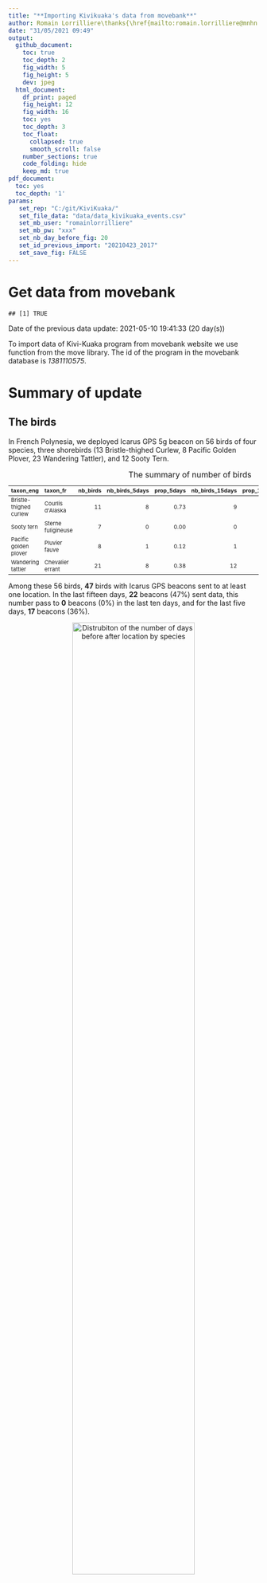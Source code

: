 ```yaml
---
title: "**Importing Kivikuaka's data from movebank**"
author: Romain Lorrilliere\thanks{\href{mailto:romain.lorrilliere@mnhn.fr}{\textit{romain.lorrilliere@mnhn.fr}}}
date: "31/05/2021 09:49"
output:
  github_document:
    toc: true
    toc_depth: 2
    fig_width: 5
    fig_height: 5
    dev: jpeg    
  html_document:
    df_print: paged
    fig_height: 12
    fig_width: 16
    toc: yes
    toc_depth: 3
    toc_float:
      collapsed: true
      smooth_scroll: false
    number_sections: true
    code_folding: hide
    keep_md: true
pdf_document:
  toc: yes
  toc_depth: '1'
params: 
   set_rep: "C:/git/KiviKuaka/"
   set_file_data: "data/data_kivikuaka_events.csv"
   set_mb_user: "romainlorrilliere"
   set_mb_pw: "xxx"
   set_nb_day_before_fig: 20
   set_id_previous_import: "20210423_2017"
   set_save_fig: FALSE 
---
```
















# Get data from movebank








```
## [1] TRUE
```


Date of the previous data update: 2021-05-10 19:41:33 (20 day(s))



To import data of Kivi-Kuaka program from movebank website we use function from the move library. 
The id of the program in the movebank database is _1381110575_.




# Summary of update

## The birds


In French Polynesia, we deployed Icarus GPS 5g beacon on 56 birds of four species, three shorebirds (13 Bristle-thighed Curlew, 8 Pacific Golden Plover, 23 Wandering Tattler), and 12 Sooty Tern. 



<table class="table table-hover" style="font-size: 11px; width: auto !important; margin-left: auto; margin-right: auto;">
<caption style="font-size: initial !important;">The summary of number of birds</caption>
 <thead>
  <tr>
   <th style="text-align:left;position: sticky; top:0; background-color: #FFFFFF;"> taxon_eng </th>
   <th style="text-align:left;position: sticky; top:0; background-color: #FFFFFF;"> taxon_fr </th>
   <th style="text-align:right;position: sticky; top:0; background-color: #FFFFFF;"> nb_birds </th>
   <th style="text-align:right;position: sticky; top:0; background-color: #FFFFFF;"> nb_birds_5days </th>
   <th style="text-align:right;position: sticky; top:0; background-color: #FFFFFF;"> prop_5days </th>
   <th style="text-align:right;position: sticky; top:0; background-color: #FFFFFF;"> nb_birds_15days </th>
   <th style="text-align:right;position: sticky; top:0; background-color: #FFFFFF;"> prop_15days </th>
   <th style="text-align:right;position: sticky; top:0; background-color: #FFFFFF;"> nb_birds_30days </th>
   <th style="text-align:right;position: sticky; top:0; background-color: #FFFFFF;"> prop_30days </th>
  </tr>
 </thead>
<tbody>
  <tr>
   <td style="text-align:left;"> Bristle-thighed curlew </td>
   <td style="text-align:left;"> Courlis d'Alaska </td>
   <td style="text-align:right;"> 11 </td>
   <td style="text-align:right;"> 8 </td>
   <td style="text-align:right;"> 0.73 </td>
   <td style="text-align:right;"> 9 </td>
   <td style="text-align:right;"> 0.82 </td>
   <td style="text-align:right;"> 9 </td>
   <td style="text-align:right;"> 0.82 </td>
  </tr>
  <tr>
   <td style="text-align:left;"> Sooty tern </td>
   <td style="text-align:left;"> Sterne fuligineuse </td>
   <td style="text-align:right;"> 7 </td>
   <td style="text-align:right;"> 0 </td>
   <td style="text-align:right;"> 0.00 </td>
   <td style="text-align:right;"> 0 </td>
   <td style="text-align:right;"> 0.00 </td>
   <td style="text-align:right;"> 2 </td>
   <td style="text-align:right;"> 0.29 </td>
  </tr>
  <tr>
   <td style="text-align:left;"> Pacific golden plover </td>
   <td style="text-align:left;"> Pluvier fauve </td>
   <td style="text-align:right;"> 8 </td>
   <td style="text-align:right;"> 1 </td>
   <td style="text-align:right;"> 0.12 </td>
   <td style="text-align:right;"> 1 </td>
   <td style="text-align:right;"> 0.12 </td>
   <td style="text-align:right;"> 1 </td>
   <td style="text-align:right;"> 0.12 </td>
  </tr>
  <tr>
   <td style="text-align:left;"> Wandering tattler </td>
   <td style="text-align:left;"> Chevalier errant </td>
   <td style="text-align:right;"> 21 </td>
   <td style="text-align:right;"> 8 </td>
   <td style="text-align:right;"> 0.38 </td>
   <td style="text-align:right;"> 12 </td>
   <td style="text-align:right;"> 0.57 </td>
   <td style="text-align:right;"> 14 </td>
   <td style="text-align:right;"> 0.67 </td>
  </tr>
</tbody>
</table>



Among these 56 birds, __47__ birds with Icarus GPS beacons sent to at least one location. In the last fifteen days, __22__ beacons (47%) sent data, this number pass to __0__ beacons (0%) in the last ten days, and for the last five days, __17__ beacons (36%).




<div class="figure" style="text-align: center">
<img src="importing_dataGPS_files/figure-html/fig.silence-1.png" alt="Distrubiton of the number of days before after location by species" width="70%" />
<p class="caption">Distrubiton of the number of days before after location by species</p>
</div>


## The new events




In the events database, there are 7260 data, but some do not have a valid location. 
There are __4376__ data with location, that corresponds to 60\%.




There are __826__ new data since the last update 2021-05-10 19:41:33 (20 day(s)). 




## The events by day




<div class="figure" style="text-align: center">
<img src="importing_dataGPS_files/figure-html/bird_day-1.png" alt="The bird locations by day for the Wandering tattler during the last 60 days" width="100%" />
<p class="caption">The bird locations by day for the Wandering tattler during the last 60 days</p>
</div><div class="figure" style="text-align: center">
<img src="importing_dataGPS_files/figure-html/bird_day-2.png" alt="The bird locations by day for the Bristle-thighed curlew during the last 60 days" width="100%" />
<p class="caption">The bird locations by day for the Bristle-thighed curlew during the last 60 days</p>
</div><div class="figure" style="text-align: center">
<img src="importing_dataGPS_files/figure-html/bird_day-3.png" alt="The bird locations by day for the Pacific golden plover during the last 60 days" width="100%" />
<p class="caption">The bird locations by day for the Pacific golden plover during the last 60 days</p>
</div><div class="figure" style="text-align: center">
<img src="importing_dataGPS_files/figure-html/bird_day-4.png" alt="The bird locations by day for the Sooty tern during the last 60 days" width="100%" />
<p class="caption">The bird locations by day for the Sooty tern during the last 60 days</p>
</div>

# The recent moves









```
## figure c:/GIT/kivikuaka/output/map_new_C01_red.png
```

```
## figure c:/GIT/kivikuaka/output/map_new_C03_red.png
```

<div class="figure" style="text-align: center">
<img src="importing_dataGPS_files/figure-html/tracks_birds-1.png" alt="The last ten days moves of the Bristle-thighed curlew C01_red named Teraimarama. Yellow dots for the new locations" width="100%" />
<p class="caption">The last ten days moves of the Bristle-thighed curlew C01_red named Teraimarama. Yellow dots for the new locations</p>
</div>

```
## figure c:/GIT/kivikuaka/output/map_new_C04_red.png
```

<div class="figure" style="text-align: center">
<img src="importing_dataGPS_files/figure-html/tracks_birds-2.png" alt="The last ten days moves of the Bristle-thighed curlew C03_red named Manurere. Yellow dots for the new locations" width="100%" />
<p class="caption">The last ten days moves of the Bristle-thighed curlew C03_red named Manurere. Yellow dots for the new locations</p>
</div>

```
## figure c:/GIT/kivikuaka/output/map_new_C05_red.png
```

<div class="figure" style="text-align: center">
<img src="importing_dataGPS_files/figure-html/tracks_birds-3.png" alt="The last ten days moves of the Bristle-thighed curlew C04_red. Yellow dots for the new locations" width="100%" />
<p class="caption">The last ten days moves of the Bristle-thighed curlew C04_red. Yellow dots for the new locations</p>
</div>

```
## figure c:/GIT/kivikuaka/output/map_new_C06_red.png
```

<div class="figure" style="text-align: center">
<img src="importing_dataGPS_files/figure-html/tracks_birds-4.png" alt="The last ten days moves of the Bristle-thighed curlew C05_red named Heirua. Yellow dots for the new locations" width="100%" />
<p class="caption">The last ten days moves of the Bristle-thighed curlew C05_red named Heirua. Yellow dots for the new locations</p>
</div>

```
## figure c:/GIT/kivikuaka/output/map_new_C07_red.png
```

<div class="figure" style="text-align: center">
<img src="importing_dataGPS_files/figure-html/tracks_birds-5.png" alt="The last ten days moves of the Bristle-thighed curlew C06_red. Yellow dots for the new locations" width="100%" />
<p class="caption">The last ten days moves of the Bristle-thighed curlew C06_red. Yellow dots for the new locations</p>
</div>

```
## figure c:/GIT/kivikuaka/output/map_new_C08_red.png
```

<div class="figure" style="text-align: center">
<img src="importing_dataGPS_files/figure-html/tracks_birds-6.png" alt="The last ten days moves of the Bristle-thighed curlew C07_red. Yellow dots for the new locations" width="100%" />
<p class="caption">The last ten days moves of the Bristle-thighed curlew C07_red. Yellow dots for the new locations</p>
</div>

```
## figure c:/GIT/kivikuaka/output/map_new_C11_red.png
```

<div class="figure" style="text-align: center">
<img src="importing_dataGPS_files/figure-html/tracks_birds-7.png" alt="The last ten days moves of the Bristle-thighed curlew C08_red. Yellow dots for the new locations" width="100%" />
<p class="caption">The last ten days moves of the Bristle-thighed curlew C08_red. Yellow dots for the new locations</p>
</div>

```
## figure c:/GIT/kivikuaka/output/map_new_C12_red.png
```

<div class="figure" style="text-align: center">
<img src="importing_dataGPS_files/figure-html/tracks_birds-8.png" alt="The last ten days moves of the Bristle-thighed curlew C11_red. Yellow dots for the new locations" width="100%" />
<p class="caption">The last ten days moves of the Bristle-thighed curlew C11_red. Yellow dots for the new locations</p>
</div>

```
## figure c:/GIT/kivikuaka/output/map_new_P01_red.png
```

<div class="figure" style="text-align: center">
<img src="importing_dataGPS_files/figure-html/tracks_birds-9.png" alt="The last ten days moves of the Bristle-thighed curlew C12_red. Yellow dots for the new locations" width="100%" />
<p class="caption">The last ten days moves of the Bristle-thighed curlew C12_red. Yellow dots for the new locations</p>
</div>

```
## figure c:/GIT/kivikuaka/output/map_new_S08_red.png
```

<div class="figure" style="text-align: center">
<img src="importing_dataGPS_files/figure-html/tracks_birds-10.png" alt="The last ten days moves of the Pacific golden plover P01_red. Yellow dots for the new locations" width="100%" />
<p class="caption">The last ten days moves of the Pacific golden plover P01_red. Yellow dots for the new locations</p>
</div>

```
## figure c:/GIT/kivikuaka/output/map_new_S09_red.png
```

<div class="figure" style="text-align: center">
<img src="importing_dataGPS_files/figure-html/tracks_birds-11.png" alt="The last ten days moves of the Sooty tern S08_red. Yellow dots for the new locations" width="100%" />
<p class="caption">The last ten days moves of the Sooty tern S08_red. Yellow dots for the new locations</p>
</div>

```
## figure c:/GIT/kivikuaka/output/map_new_T02_red.png
```

<div class="figure" style="text-align: center">
<img src="importing_dataGPS_files/figure-html/tracks_birds-12.png" alt="The last ten days moves of the Sooty tern S09_red. Yellow dots for the new locations" width="100%" />
<p class="caption">The last ten days moves of the Sooty tern S09_red. Yellow dots for the new locations</p>
</div>

```
## figure c:/GIT/kivikuaka/output/map_new_T04_red.png
```

<div class="figure" style="text-align: center">
<img src="importing_dataGPS_files/figure-html/tracks_birds-13.png" alt="The last ten days moves of the Wandering tattler T02_red. Yellow dots for the new locations" width="100%" />
<p class="caption">The last ten days moves of the Wandering tattler T02_red. Yellow dots for the new locations</p>
</div>

```
## figure c:/GIT/kivikuaka/output/map_new_T05_red.png
```

<div class="figure" style="text-align: center">
<img src="importing_dataGPS_files/figure-html/tracks_birds-14.png" alt="The last ten days moves of the Wandering tattler T04_red. Yellow dots for the new locations" width="100%" />
<p class="caption">The last ten days moves of the Wandering tattler T04_red. Yellow dots for the new locations</p>
</div>

```
## figure c:/GIT/kivikuaka/output/map_new_T08_red.png
```

<div class="figure" style="text-align: center">
<img src="importing_dataGPS_files/figure-html/tracks_birds-15.png" alt="The last ten days moves of the Wandering tattler T05_red. Yellow dots for the new locations" width="100%" />
<p class="caption">The last ten days moves of the Wandering tattler T05_red. Yellow dots for the new locations</p>
</div>

```
## figure c:/GIT/kivikuaka/output/map_new_T10_red.png
```

<div class="figure" style="text-align: center">
<img src="importing_dataGPS_files/figure-html/tracks_birds-16.png" alt="The last ten days moves of the Wandering tattler T08_red. Yellow dots for the new locations" width="100%" />
<p class="caption">The last ten days moves of the Wandering tattler T08_red. Yellow dots for the new locations</p>
</div>

```
## figure c:/GIT/kivikuaka/output/map_new_T11_red.png
```

<div class="figure" style="text-align: center">
<img src="importing_dataGPS_files/figure-html/tracks_birds-17.png" alt="The last ten days moves of the Wandering tattler T10_red. Yellow dots for the new locations" width="100%" />
<p class="caption">The last ten days moves of the Wandering tattler T10_red. Yellow dots for the new locations</p>
</div>

```
## figure c:/GIT/kivikuaka/output/map_new_T13_red.png
```

<div class="figure" style="text-align: center">
<img src="importing_dataGPS_files/figure-html/tracks_birds-18.png" alt="The last ten days moves of the Wandering tattler T11_red. Yellow dots for the new locations" width="100%" />
<p class="caption">The last ten days moves of the Wandering tattler T11_red. Yellow dots for the new locations</p>
</div>

```
## figure c:/GIT/kivikuaka/output/map_new_T14_red.png
```

<div class="figure" style="text-align: center">
<img src="importing_dataGPS_files/figure-html/tracks_birds-19.png" alt="The last ten days moves of the Wandering tattler T13_red. Yellow dots for the new locations" width="100%" />
<p class="caption">The last ten days moves of the Wandering tattler T13_red. Yellow dots for the new locations</p>
</div>

```
## figure c:/GIT/kivikuaka/output/map_new_T15_red.png
```

<div class="figure" style="text-align: center">
<img src="importing_dataGPS_files/figure-html/tracks_birds-20.png" alt="The last ten days moves of the Wandering tattler T14_red. Yellow dots for the new locations" width="100%" />
<p class="caption">The last ten days moves of the Wandering tattler T14_red. Yellow dots for the new locations</p>
</div>

```
## figure c:/GIT/kivikuaka/output/map_new_T16_red.png
```

<div class="figure" style="text-align: center">
<img src="importing_dataGPS_files/figure-html/tracks_birds-21.png" alt="The last ten days moves of the Wandering tattler T15_red. Yellow dots for the new locations" width="100%" />
<p class="caption">The last ten days moves of the Wandering tattler T15_red. Yellow dots for the new locations</p>
</div>

```
## figure c:/GIT/kivikuaka/output/map_new_T18_red.png
```

<div class="figure" style="text-align: center">
<img src="importing_dataGPS_files/figure-html/tracks_birds-22.png" alt="The last ten days moves of the Wandering tattler T16_red. Yellow dots for the new locations" width="100%" />
<p class="caption">The last ten days moves of the Wandering tattler T16_red. Yellow dots for the new locations</p>
</div>

```
## figure c:/GIT/kivikuaka/output/map_new_T21_red.png
```

<div class="figure" style="text-align: center">
<img src="importing_dataGPS_files/figure-html/tracks_birds-23.png" alt="The last ten days moves of the Wandering tattler T18_red. Yellow dots for the new locations" width="100%" />
<p class="caption">The last ten days moves of the Wandering tattler T18_red. Yellow dots for the new locations</p>
</div>

```
## figure c:/GIT/kivikuaka/output/map_new_T23_red.png
```

<div class="figure" style="text-align: center">
<img src="importing_dataGPS_files/figure-html/tracks_birds-24.png" alt="The last ten days moves of the Wandering tattler T21_red. Yellow dots for the new locations" width="100%" />
<p class="caption">The last ten days moves of the Wandering tattler T21_red. Yellow dots for the new locations</p>
</div>

```
## figure c:/GIT/kivikuaka/output/map_new_T24_red.png
```

<div class="figure" style="text-align: center">
<img src="importing_dataGPS_files/figure-html/tracks_birds-25.png" alt="The last ten days moves of the Wandering tattler T23_red. Yellow dots for the new locations" width="100%" />
<p class="caption">The last ten days moves of the Wandering tattler T23_red. Yellow dots for the new locations</p>
</div><div class="figure" style="text-align: center">
<img src="importing_dataGPS_files/figure-html/tracks_birds-26.png" alt="The last ten days moves of the Wandering tattler T24_red. Yellow dots for the new locations" width="100%" />
<p class="caption">The last ten days moves of the Wandering tattler T24_red. Yellow dots for the new locations</p>
</div>



# The data base

## The birds


<div style="border: 1px solid #ddd; padding: 0px; overflow-y: scroll; height:300px; overflow-x: scroll; width:600px; "><table class="table table-hover" style="font-size: 11px; width: auto !important; margin-left: auto; margin-right: auto;">
<caption style="font-size: initial !important;">The birds</caption>
 <thead>
  <tr>
   <th style="text-align:left;position: sticky; top:0; background-color: #FFFFFF;position: sticky; top:0; background-color: #FFFFFF;"> bird_id </th>
   <th style="text-align:left;position: sticky; top:0; background-color: #FFFFFF;position: sticky; top:0; background-color: #FFFFFF;"> nick_name </th>
   <th style="text-align:left;position: sticky; top:0; background-color: #FFFFFF;position: sticky; top:0; background-color: #FFFFFF;"> taxon </th>
   <th style="text-align:right;position: sticky; top:0; background-color: #FFFFFF;position: sticky; top:0; background-color: #FFFFFF;"> id </th>
   <th style="text-align:left;position: sticky; top:0; background-color: #FFFFFF;position: sticky; top:0; background-color: #FFFFFF;"> ring_id </th>
   <th style="text-align:left;position: sticky; top:0; background-color: #FFFFFF;position: sticky; top:0; background-color: #FFFFFF;"> taxon_eng </th>
   <th style="text-align:left;position: sticky; top:0; background-color: #FFFFFF;position: sticky; top:0; background-color: #FFFFFF;"> taxon_fr </th>
   <th style="text-align:left;position: sticky; top:0; background-color: #FFFFFF;position: sticky; top:0; background-color: #FFFFFF;"> date_start </th>
   <th style="text-align:left;position: sticky; top:0; background-color: #FFFFFF;position: sticky; top:0; background-color: #FFFFFF;"> date_end </th>
   <th style="text-align:right;position: sticky; top:0; background-color: #FFFFFF;position: sticky; top:0; background-color: #FFFFFF;"> number_of_events </th>
   <th style="text-align:right;position: sticky; top:0; background-color: #FFFFFF;position: sticky; top:0; background-color: #FFFFFF;"> nb_day_silence </th>
   <th style="text-align:left;position: sticky; top:0; background-color: #FFFFFF;position: sticky; top:0; background-color: #FFFFFF;"> new </th>
   <th style="text-align:left;position: sticky; top:0; background-color: #FFFFFF;position: sticky; top:0; background-color: #FFFFFF;"> import_date </th>
  </tr>
 </thead>
<tbody>
  <tr>
   <td style="text-align:left;"> C00_red </td>
   <td style="text-align:left;"> Bruce </td>
   <td style="text-align:left;"> Numenius tahitiensis </td>
   <td style="text-align:right;"> 1427024022 </td>
   <td style="text-align:left;"> [FRP-FS114751] </td>
   <td style="text-align:left;"> Bristle-thighed curlew </td>
   <td style="text-align:left;"> Courlis d'Alaska </td>
   <td style="text-align:left;"> NA </td>
   <td style="text-align:left;"> NA </td>
   <td style="text-align:right;"> 0 </td>
   <td style="text-align:right;"> NA </td>
   <td style="text-align:left;"> TRUE </td>
   <td style="text-align:left;"> 2021-05-31 </td>
  </tr>
  <tr>
   <td style="text-align:left;"> C01_red </td>
   <td style="text-align:left;"> Teraimarama </td>
   <td style="text-align:left;"> Numenius tahitiensis </td>
   <td style="text-align:right;"> 1427025072 </td>
   <td style="text-align:left;"> [FRP-EC110531] </td>
   <td style="text-align:left;"> Bristle-thighed curlew </td>
   <td style="text-align:left;"> Courlis d'Alaska </td>
   <td style="text-align:left;"> 2021-02-23 </td>
   <td style="text-align:left;"> 2021-05-28 </td>
   <td style="text-align:right;"> 166 </td>
   <td style="text-align:right;"> 3 </td>
   <td style="text-align:left;"> TRUE </td>
   <td style="text-align:left;"> 2021-05-31 </td>
  </tr>
  <tr>
   <td style="text-align:left;"> C02_red </td>
   <td style="text-align:left;"> Temanu </td>
   <td style="text-align:left;"> Numenius tahitiensis </td>
   <td style="text-align:right;"> 1427025368 </td>
   <td style="text-align:left;"> [FRP-EC110532] </td>
   <td style="text-align:left;"> Bristle-thighed curlew </td>
   <td style="text-align:left;"> Courlis d'Alaska </td>
   <td style="text-align:left;"> 2021-03-24 </td>
   <td style="text-align:left;"> 2021-04-24 </td>
   <td style="text-align:right;"> 51 </td>
   <td style="text-align:right;"> 37 </td>
   <td style="text-align:left;"> TRUE </td>
   <td style="text-align:left;"> 2021-05-31 </td>
  </tr>
  <tr>
   <td style="text-align:left;"> C03_red </td>
   <td style="text-align:left;"> Manurere </td>
   <td style="text-align:left;"> Numenius tahitiensis </td>
   <td style="text-align:right;"> 1427025571 </td>
   <td style="text-align:left;"> [FRP-EC110533] </td>
   <td style="text-align:left;"> Bristle-thighed curlew </td>
   <td style="text-align:left;"> Courlis d'Alaska </td>
   <td style="text-align:left;"> 2021-02-24 </td>
   <td style="text-align:left;"> 2021-05-28 </td>
   <td style="text-align:right;"> 173 </td>
   <td style="text-align:right;"> 2 </td>
   <td style="text-align:left;"> TRUE </td>
   <td style="text-align:left;"> 2021-05-31 </td>
  </tr>
  <tr>
   <td style="text-align:left;"> C04_red </td>
   <td style="text-align:left;">  </td>
   <td style="text-align:left;"> Numenius tahitiensis </td>
   <td style="text-align:right;"> 1427025900 </td>
   <td style="text-align:left;"> [FRP-EC110534] </td>
   <td style="text-align:left;"> Bristle-thighed curlew </td>
   <td style="text-align:left;"> Courlis d'Alaska </td>
   <td style="text-align:left;"> 2021-02-27 </td>
   <td style="text-align:left;"> 2021-05-25 </td>
   <td style="text-align:right;"> 137 </td>
   <td style="text-align:right;"> 6 </td>
   <td style="text-align:left;"> TRUE </td>
   <td style="text-align:left;"> 2021-05-31 </td>
  </tr>
  <tr>
   <td style="text-align:left;"> C05_red </td>
   <td style="text-align:left;"> Heirua </td>
   <td style="text-align:left;"> Numenius tahitiensis </td>
   <td style="text-align:right;"> 1427026113 </td>
   <td style="text-align:left;"> [FRP-EC110535] </td>
   <td style="text-align:left;"> Bristle-thighed curlew </td>
   <td style="text-align:left;"> Courlis d'Alaska </td>
   <td style="text-align:left;"> 2021-02-14 </td>
   <td style="text-align:left;"> 2021-05-26 </td>
   <td style="text-align:right;"> 132 </td>
   <td style="text-align:right;"> 5 </td>
   <td style="text-align:left;"> TRUE </td>
   <td style="text-align:left;"> 2021-05-31 </td>
  </tr>
  <tr>
   <td style="text-align:left;"> C06_red </td>
   <td style="text-align:left;">  </td>
   <td style="text-align:left;"> Numenius tahitiensis </td>
   <td style="text-align:right;"> 1427026804 </td>
   <td style="text-align:left;"> [FRP-EC110536] </td>
   <td style="text-align:left;"> Bristle-thighed curlew </td>
   <td style="text-align:left;"> Courlis d'Alaska </td>
   <td style="text-align:left;"> 2021-02-26 </td>
   <td style="text-align:left;"> 2021-05-28 </td>
   <td style="text-align:right;"> 136 </td>
   <td style="text-align:right;"> 2 </td>
   <td style="text-align:left;"> TRUE </td>
   <td style="text-align:left;"> 2021-05-31 </td>
  </tr>
  <tr>
   <td style="text-align:left;"> C07_red </td>
   <td style="text-align:left;">  </td>
   <td style="text-align:left;"> Numenius tahitiensis </td>
   <td style="text-align:right;"> 1427027383 </td>
   <td style="text-align:left;"> [FRP-EC110537] </td>
   <td style="text-align:left;"> Bristle-thighed curlew </td>
   <td style="text-align:left;"> Courlis d'Alaska </td>
   <td style="text-align:left;"> 2021-03-01 </td>
   <td style="text-align:left;"> 2021-05-28 </td>
   <td style="text-align:right;"> 154 </td>
   <td style="text-align:right;"> 2 </td>
   <td style="text-align:left;"> TRUE </td>
   <td style="text-align:left;"> 2021-05-31 </td>
  </tr>
  <tr>
   <td style="text-align:left;"> C08_red </td>
   <td style="text-align:left;">  </td>
   <td style="text-align:left;"> Numenius tahitiensis </td>
   <td style="text-align:right;"> 1427028220 </td>
   <td style="text-align:left;"> [FRP-EC110538] </td>
   <td style="text-align:left;"> Bristle-thighed curlew </td>
   <td style="text-align:left;"> Courlis d'Alaska </td>
   <td style="text-align:left;"> 2021-02-27 </td>
   <td style="text-align:left;"> 2021-05-27 </td>
   <td style="text-align:right;"> 132 </td>
   <td style="text-align:right;"> 3 </td>
   <td style="text-align:left;"> TRUE </td>
   <td style="text-align:left;"> 2021-05-31 </td>
  </tr>
  <tr>
   <td style="text-align:left;"> C09_red </td>
   <td style="text-align:left;">  </td>
   <td style="text-align:left;"> Numenius tahitiensis </td>
   <td style="text-align:right;"> 1427028910 </td>
   <td style="text-align:left;"> [FRP-EC110539] </td>
   <td style="text-align:left;"> Bristle-thighed curlew </td>
   <td style="text-align:left;"> Courlis d'Alaska </td>
   <td style="text-align:left;"> 2021-02-25 </td>
   <td style="text-align:left;"> 2021-04-25 </td>
   <td style="text-align:right;"> 111 </td>
   <td style="text-align:right;"> 36 </td>
   <td style="text-align:left;"> TRUE </td>
   <td style="text-align:left;"> 2021-05-31 </td>
  </tr>
  <tr>
   <td style="text-align:left;"> C10_red </td>
   <td style="text-align:left;">  </td>
   <td style="text-align:left;"> Numenius tahitiensis </td>
   <td style="text-align:right;"> 1427029163 </td>
   <td style="text-align:left;"> FRP-EC110540 </td>
   <td style="text-align:left;"> Bristle-thighed curlew </td>
   <td style="text-align:left;"> Courlis d'Alaska </td>
   <td style="text-align:left;"> NA </td>
   <td style="text-align:left;"> NA </td>
   <td style="text-align:right;"> 0 </td>
   <td style="text-align:right;"> NA </td>
   <td style="text-align:left;"> TRUE </td>
   <td style="text-align:left;"> 2021-05-31 </td>
  </tr>
  <tr>
   <td style="text-align:left;"> C11_red </td>
   <td style="text-align:left;">  </td>
   <td style="text-align:left;"> Numenius tahitiensis </td>
   <td style="text-align:right;"> 1427030305 </td>
   <td style="text-align:left;"> FRP-EC110541 </td>
   <td style="text-align:left;"> Bristle-thighed curlew </td>
   <td style="text-align:left;"> Courlis d'Alaska </td>
   <td style="text-align:left;"> 2021-03-25 </td>
   <td style="text-align:left;"> 2021-05-28 </td>
   <td style="text-align:right;"> 91 </td>
   <td style="text-align:right;"> 2 </td>
   <td style="text-align:left;"> TRUE </td>
   <td style="text-align:left;"> 2021-05-31 </td>
  </tr>
  <tr>
   <td style="text-align:left;"> C12_red </td>
   <td style="text-align:left;">  </td>
   <td style="text-align:left;"> Numenius tahitiensis </td>
   <td style="text-align:right;"> 1427030482 </td>
   <td style="text-align:left;"> FRP-EC110542 </td>
   <td style="text-align:left;"> Bristle-thighed curlew </td>
   <td style="text-align:left;"> Courlis d'Alaska </td>
   <td style="text-align:left;"> 2021-03-01 </td>
   <td style="text-align:left;"> 2021-05-26 </td>
   <td style="text-align:right;"> 137 </td>
   <td style="text-align:right;"> 5 </td>
   <td style="text-align:left;"> TRUE </td>
   <td style="text-align:left;"> 2021-05-31 </td>
  </tr>
  <tr>
   <td style="text-align:left;"> S01_red </td>
   <td style="text-align:left;">  </td>
   <td style="text-align:left;"> Onychoprion fuscatus </td>
   <td style="text-align:right;"> 1427079626 </td>
   <td style="text-align:left;"> FRP-M86802 </td>
   <td style="text-align:left;"> Sooty tern </td>
   <td style="text-align:left;"> Sterne fuligineuse </td>
   <td style="text-align:left;"> NA </td>
   <td style="text-align:left;"> NA </td>
   <td style="text-align:right;"> 0 </td>
   <td style="text-align:right;"> NA </td>
   <td style="text-align:left;"> TRUE </td>
   <td style="text-align:left;"> 2021-05-31 </td>
  </tr>
  <tr>
   <td style="text-align:left;"> S02_red </td>
   <td style="text-align:left;">  </td>
   <td style="text-align:left;"> Onychoprion fuscatus </td>
   <td style="text-align:right;"> 1427080028 </td>
   <td style="text-align:left;"> FRP-M86803 </td>
   <td style="text-align:left;"> Sooty tern </td>
   <td style="text-align:left;"> Sterne fuligineuse </td>
   <td style="text-align:left;"> NA </td>
   <td style="text-align:left;"> NA </td>
   <td style="text-align:right;"> 0 </td>
   <td style="text-align:right;"> NA </td>
   <td style="text-align:left;"> TRUE </td>
   <td style="text-align:left;"> 2021-05-31 </td>
  </tr>
  <tr>
   <td style="text-align:left;"> S03_red </td>
   <td style="text-align:left;">  </td>
   <td style="text-align:left;"> Onychoprion fuscatus </td>
   <td style="text-align:right;"> 1427080447 </td>
   <td style="text-align:left;"> FRP-M86804 </td>
   <td style="text-align:left;"> Sooty tern </td>
   <td style="text-align:left;"> Sterne fuligineuse </td>
   <td style="text-align:left;"> 2021-03-25 </td>
   <td style="text-align:left;"> 2021-04-02 </td>
   <td style="text-align:right;"> 7 </td>
   <td style="text-align:right;"> 59 </td>
   <td style="text-align:left;"> TRUE </td>
   <td style="text-align:left;"> 2021-05-31 </td>
  </tr>
  <tr>
   <td style="text-align:left;"> S04_red </td>
   <td style="text-align:left;">  </td>
   <td style="text-align:left;"> Onychoprion fuscatus </td>
   <td style="text-align:right;"> 1427080684 </td>
   <td style="text-align:left;"> FRP-M86805 </td>
   <td style="text-align:left;"> Sooty tern </td>
   <td style="text-align:left;"> Sterne fuligineuse </td>
   <td style="text-align:left;"> 2021-02-11 </td>
   <td style="text-align:left;"> 2021-04-22 </td>
   <td style="text-align:right;"> 56 </td>
   <td style="text-align:right;"> 39 </td>
   <td style="text-align:left;"> TRUE </td>
   <td style="text-align:left;"> 2021-05-31 </td>
  </tr>
  <tr>
   <td style="text-align:left;"> S05_red </td>
   <td style="text-align:left;">  </td>
   <td style="text-align:left;"> Onychoprion fuscatus </td>
   <td style="text-align:right;"> 1427081105 </td>
   <td style="text-align:left;"> FRP-M86806 </td>
   <td style="text-align:left;"> Sooty tern </td>
   <td style="text-align:left;"> Sterne fuligineuse </td>
   <td style="text-align:left;"> NA </td>
   <td style="text-align:left;"> NA </td>
   <td style="text-align:right;"> 0 </td>
   <td style="text-align:right;"> NA </td>
   <td style="text-align:left;"> TRUE </td>
   <td style="text-align:left;"> 2021-05-31 </td>
  </tr>
  <tr>
   <td style="text-align:left;"> S06_red </td>
   <td style="text-align:left;">  </td>
   <td style="text-align:left;"> Onychoprion fuscatus </td>
   <td style="text-align:right;"> 1427081220 </td>
   <td style="text-align:left;"> FRP-M86807 </td>
   <td style="text-align:left;"> Sooty tern </td>
   <td style="text-align:left;"> Sterne fuligineuse </td>
   <td style="text-align:left;"> 2021-02-12 </td>
   <td style="text-align:left;"> 2021-04-12 </td>
   <td style="text-align:right;"> 35 </td>
   <td style="text-align:right;"> 49 </td>
   <td style="text-align:left;"> TRUE </td>
   <td style="text-align:left;"> 2021-05-31 </td>
  </tr>
  <tr>
   <td style="text-align:left;"> S07_red </td>
   <td style="text-align:left;">  </td>
   <td style="text-align:left;"> Onychoprion fuscatus </td>
   <td style="text-align:right;"> 1427081443 </td>
   <td style="text-align:left;"> FRP-M86808 </td>
   <td style="text-align:left;"> Sooty tern </td>
   <td style="text-align:left;"> Sterne fuligineuse </td>
   <td style="text-align:left;"> NA </td>
   <td style="text-align:left;"> NA </td>
   <td style="text-align:right;"> 0 </td>
   <td style="text-align:right;"> NA </td>
   <td style="text-align:left;"> TRUE </td>
   <td style="text-align:left;"> 2021-05-31 </td>
  </tr>
  <tr>
   <td style="text-align:left;"> S08_red </td>
   <td style="text-align:left;">  </td>
   <td style="text-align:left;"> Onychoprion fuscatus </td>
   <td style="text-align:right;"> 1427082111 </td>
   <td style="text-align:left;"> FRP-M86809 </td>
   <td style="text-align:left;"> Sooty tern </td>
   <td style="text-align:left;"> Sterne fuligineuse </td>
   <td style="text-align:left;"> 2021-02-05 </td>
   <td style="text-align:left;"> 2021-05-07 </td>
   <td style="text-align:right;"> 59 </td>
   <td style="text-align:right;"> 24 </td>
   <td style="text-align:left;"> TRUE </td>
   <td style="text-align:left;"> 2021-05-31 </td>
  </tr>
  <tr>
   <td style="text-align:left;"> S09_red </td>
   <td style="text-align:left;">  </td>
   <td style="text-align:left;"> Onychoprion fuscatus </td>
   <td style="text-align:right;"> 1427082950 </td>
   <td style="text-align:left;"> FRP-M86810 </td>
   <td style="text-align:left;"> Sooty tern </td>
   <td style="text-align:left;"> Sterne fuligineuse </td>
   <td style="text-align:left;"> 2021-01-29 </td>
   <td style="text-align:left;"> 2021-05-02 </td>
   <td style="text-align:right;"> 36 </td>
   <td style="text-align:right;"> 29 </td>
   <td style="text-align:left;"> TRUE </td>
   <td style="text-align:left;"> 2021-05-31 </td>
  </tr>
  <tr>
   <td style="text-align:left;"> S10_red </td>
   <td style="text-align:left;">  </td>
   <td style="text-align:left;"> Onychoprion fuscatus </td>
   <td style="text-align:right;"> 1427083089 </td>
   <td style="text-align:left;"> FRP-M86811 </td>
   <td style="text-align:left;"> Sooty tern </td>
   <td style="text-align:left;"> Sterne fuligineuse </td>
   <td style="text-align:left;"> NA </td>
   <td style="text-align:left;"> NA </td>
   <td style="text-align:right;"> 0 </td>
   <td style="text-align:right;"> NA </td>
   <td style="text-align:left;"> TRUE </td>
   <td style="text-align:left;"> 2021-05-31 </td>
  </tr>
  <tr>
   <td style="text-align:left;"> S11_red </td>
   <td style="text-align:left;">  </td>
   <td style="text-align:left;"> Onychoprion fuscatus </td>
   <td style="text-align:right;"> 1427083579 </td>
   <td style="text-align:left;"> FRP-M86812 </td>
   <td style="text-align:left;"> Sooty tern </td>
   <td style="text-align:left;"> Sterne fuligineuse </td>
   <td style="text-align:left;"> 2021-01-27 </td>
   <td style="text-align:left;"> 2021-04-16 </td>
   <td style="text-align:right;"> 40 </td>
   <td style="text-align:right;"> 45 </td>
   <td style="text-align:left;"> TRUE </td>
   <td style="text-align:left;"> 2021-05-31 </td>
  </tr>
  <tr>
   <td style="text-align:left;"> S12_red </td>
   <td style="text-align:left;">  </td>
   <td style="text-align:left;"> Onychoprion fuscatus </td>
   <td style="text-align:right;"> 1427083709 </td>
   <td style="text-align:left;"> FRP-M86813 </td>
   <td style="text-align:left;"> Sooty tern </td>
   <td style="text-align:left;"> Sterne fuligineuse </td>
   <td style="text-align:left;"> 2021-02-21 </td>
   <td style="text-align:left;"> 2021-04-20 </td>
   <td style="text-align:right;"> 53 </td>
   <td style="text-align:right;"> 41 </td>
   <td style="text-align:left;"> TRUE </td>
   <td style="text-align:left;"> 2021-05-31 </td>
  </tr>
  <tr>
   <td style="text-align:left;"> P00_red </td>
   <td style="text-align:left;">  </td>
   <td style="text-align:left;"> Pluvialis fulva </td>
   <td style="text-align:right;"> 1427030763 </td>
   <td style="text-align:left;"> FRP-M86801 </td>
   <td style="text-align:left;"> Pacific golden plover </td>
   <td style="text-align:left;"> Pluvier fauve </td>
   <td style="text-align:left;"> 2021-03-01 </td>
   <td style="text-align:left;"> 2021-04-30 </td>
   <td style="text-align:right;"> 107 </td>
   <td style="text-align:right;"> 31 </td>
   <td style="text-align:left;"> TRUE </td>
   <td style="text-align:left;"> 2021-05-31 </td>
  </tr>
  <tr>
   <td style="text-align:left;"> P01_red </td>
   <td style="text-align:left;">  </td>
   <td style="text-align:left;"> Pluvialis fulva </td>
   <td style="text-align:right;"> 1427031329 </td>
   <td style="text-align:left;"> FRP-M86814 </td>
   <td style="text-align:left;"> Pacific golden plover </td>
   <td style="text-align:left;"> Pluvier fauve </td>
   <td style="text-align:left;"> 2021-02-11 </td>
   <td style="text-align:left;"> 2021-05-26 </td>
   <td style="text-align:right;"> 127 </td>
   <td style="text-align:right;"> 5 </td>
   <td style="text-align:left;"> TRUE </td>
   <td style="text-align:left;"> 2021-05-31 </td>
  </tr>
  <tr>
   <td style="text-align:left;"> P03_red </td>
   <td style="text-align:left;">  </td>
   <td style="text-align:left;"> Pluvialis fulva </td>
   <td style="text-align:right;"> 1427031617 </td>
   <td style="text-align:left;"> FRP-M86816 </td>
   <td style="text-align:left;"> Pacific golden plover </td>
   <td style="text-align:left;"> Pluvier fauve </td>
   <td style="text-align:left;"> 2021-03-08 </td>
   <td style="text-align:left;"> 2021-03-31 </td>
   <td style="text-align:right;"> 40 </td>
   <td style="text-align:right;"> 60 </td>
   <td style="text-align:left;"> TRUE </td>
   <td style="text-align:left;"> 2021-05-31 </td>
  </tr>
  <tr>
   <td style="text-align:left;"> P04_red </td>
   <td style="text-align:left;">  </td>
   <td style="text-align:left;"> Pluvialis fulva </td>
   <td style="text-align:right;"> 1427031920 </td>
   <td style="text-align:left;"> FRP-M86817 </td>
   <td style="text-align:left;"> Pacific golden plover </td>
   <td style="text-align:left;"> Pluvier fauve </td>
   <td style="text-align:left;"> 2021-02-28 </td>
   <td style="text-align:left;"> 2021-04-09 </td>
   <td style="text-align:right;"> 72 </td>
   <td style="text-align:right;"> 52 </td>
   <td style="text-align:left;"> TRUE </td>
   <td style="text-align:left;"> 2021-05-31 </td>
  </tr>
  <tr>
   <td style="text-align:left;"> P05_red </td>
   <td style="text-align:left;">  </td>
   <td style="text-align:left;"> Pluvialis fulva </td>
   <td style="text-align:right;"> 1427032205 </td>
   <td style="text-align:left;"> FRP-M86818 </td>
   <td style="text-align:left;"> Pacific golden plover </td>
   <td style="text-align:left;"> Pluvier fauve </td>
   <td style="text-align:left;"> 2021-03-07 </td>
   <td style="text-align:left;"> 2021-04-23 </td>
   <td style="text-align:right;"> 77 </td>
   <td style="text-align:right;"> 38 </td>
   <td style="text-align:left;"> TRUE </td>
   <td style="text-align:left;"> 2021-05-31 </td>
  </tr>
  <tr>
   <td style="text-align:left;"> P06_red </td>
   <td style="text-align:left;">  </td>
   <td style="text-align:left;"> Pluvialis fulva </td>
   <td style="text-align:right;"> 1427032392 </td>
   <td style="text-align:left;"> FRP-M86819 </td>
   <td style="text-align:left;"> Pacific golden plover </td>
   <td style="text-align:left;"> Pluvier fauve </td>
   <td style="text-align:left;"> 2021-03-06 </td>
   <td style="text-align:left;"> 2021-04-22 </td>
   <td style="text-align:right;"> 94 </td>
   <td style="text-align:right;"> 39 </td>
   <td style="text-align:left;"> TRUE </td>
   <td style="text-align:left;"> 2021-05-31 </td>
  </tr>
  <tr>
   <td style="text-align:left;"> P07_red </td>
   <td style="text-align:left;">  </td>
   <td style="text-align:left;"> Pluvialis fulva </td>
   <td style="text-align:right;"> 1427033130 </td>
   <td style="text-align:left;"> FRP-M86820 </td>
   <td style="text-align:left;"> Pacific golden plover </td>
   <td style="text-align:left;"> Pluvier fauve </td>
   <td style="text-align:left;"> 2021-02-27 </td>
   <td style="text-align:left;"> 2021-04-19 </td>
   <td style="text-align:right;"> 99 </td>
   <td style="text-align:right;"> 42 </td>
   <td style="text-align:left;"> TRUE </td>
   <td style="text-align:left;"> 2021-05-31 </td>
  </tr>
  <tr>
   <td style="text-align:left;"> P08_red </td>
   <td style="text-align:left;">  </td>
   <td style="text-align:left;"> Pluvialis fulva </td>
   <td style="text-align:right;"> 1427033927 </td>
   <td style="text-align:left;"> FRP-M86821 </td>
   <td style="text-align:left;"> Pacific golden plover </td>
   <td style="text-align:left;"> Pluvier fauve </td>
   <td style="text-align:left;"> 2021-02-26 </td>
   <td style="text-align:left;"> 2021-04-14 </td>
   <td style="text-align:right;"> 80 </td>
   <td style="text-align:right;"> 46 </td>
   <td style="text-align:left;"> TRUE </td>
   <td style="text-align:left;"> 2021-05-31 </td>
  </tr>
  <tr>
   <td style="text-align:left;"> T00_red </td>
   <td style="text-align:left;">  </td>
   <td style="text-align:left;"> Tringa incana </td>
   <td style="text-align:right;"> 1427035145 </td>
   <td style="text-align:left;"> FRP-GE43201 </td>
   <td style="text-align:left;"> Wandering tattler </td>
   <td style="text-align:left;"> Chevalier errant </td>
   <td style="text-align:left;"> NA </td>
   <td style="text-align:left;"> NA </td>
   <td style="text-align:right;"> 0 </td>
   <td style="text-align:right;"> NA </td>
   <td style="text-align:left;"> TRUE </td>
   <td style="text-align:left;"> 2021-05-31 </td>
  </tr>
  <tr>
   <td style="text-align:left;"> T02_red </td>
   <td style="text-align:left;">  </td>
   <td style="text-align:left;"> Tringa incana </td>
   <td style="text-align:right;"> 1427036090 </td>
   <td style="text-align:left;"> FRP-GE43203 </td>
   <td style="text-align:left;"> Wandering tattler </td>
   <td style="text-align:left;"> Chevalier errant </td>
   <td style="text-align:left;"> 2021-02-22 </td>
   <td style="text-align:left;"> 2021-05-08 </td>
   <td style="text-align:right;"> 113 </td>
   <td style="text-align:right;"> 23 </td>
   <td style="text-align:left;"> TRUE </td>
   <td style="text-align:left;"> 2021-05-31 </td>
  </tr>
  <tr>
   <td style="text-align:left;"> T03_red </td>
   <td style="text-align:left;">  </td>
   <td style="text-align:left;"> Tringa incana </td>
   <td style="text-align:right;"> 1427036786 </td>
   <td style="text-align:left;"> FRP-GE43204 </td>
   <td style="text-align:left;"> Wandering tattler </td>
   <td style="text-align:left;"> Chevalier errant </td>
   <td style="text-align:left;"> 2021-03-09 </td>
   <td style="text-align:left;"> 2021-03-28 </td>
   <td style="text-align:right;"> 38 </td>
   <td style="text-align:right;"> 64 </td>
   <td style="text-align:left;"> TRUE </td>
   <td style="text-align:left;"> 2021-05-31 </td>
  </tr>
  <tr>
   <td style="text-align:left;"> T04_red </td>
   <td style="text-align:left;">  </td>
   <td style="text-align:left;"> Tringa incana </td>
   <td style="text-align:right;"> 1427037148 </td>
   <td style="text-align:left;"> FRP-GE43205 </td>
   <td style="text-align:left;"> Wandering tattler </td>
   <td style="text-align:left;"> Chevalier errant </td>
   <td style="text-align:left;"> 2021-02-26 </td>
   <td style="text-align:left;"> 2021-05-26 </td>
   <td style="text-align:right;"> 120 </td>
   <td style="text-align:right;"> 5 </td>
   <td style="text-align:left;"> TRUE </td>
   <td style="text-align:left;"> 2021-05-31 </td>
  </tr>
  <tr>
   <td style="text-align:left;"> T05_red </td>
   <td style="text-align:left;">  </td>
   <td style="text-align:left;"> Tringa incana </td>
   <td style="text-align:right;"> 1427037306 </td>
   <td style="text-align:left;"> FRP-GE43206 </td>
   <td style="text-align:left;"> Wandering tattler </td>
   <td style="text-align:left;"> Chevalier errant </td>
   <td style="text-align:left;"> 2021-03-15 </td>
   <td style="text-align:left;"> 2021-05-26 </td>
   <td style="text-align:right;"> 102 </td>
   <td style="text-align:right;"> 5 </td>
   <td style="text-align:left;"> TRUE </td>
   <td style="text-align:left;"> 2021-05-31 </td>
  </tr>
  <tr>
   <td style="text-align:left;"> T06_red </td>
   <td style="text-align:left;">  </td>
   <td style="text-align:left;"> Tringa incana </td>
   <td style="text-align:right;"> 1427037483 </td>
   <td style="text-align:left;"> FRP-GE43209 </td>
   <td style="text-align:left;"> Wandering tattler </td>
   <td style="text-align:left;"> Chevalier errant </td>
   <td style="text-align:left;"> 2021-03-09 </td>
   <td style="text-align:left;"> 2021-04-24 </td>
   <td style="text-align:right;"> 35 </td>
   <td style="text-align:right;"> 37 </td>
   <td style="text-align:left;"> TRUE </td>
   <td style="text-align:left;"> 2021-05-31 </td>
  </tr>
  <tr>
   <td style="text-align:left;"> T08_red </td>
   <td style="text-align:left;">  </td>
   <td style="text-align:left;"> Tringa incana </td>
   <td style="text-align:right;"> 1427037701 </td>
   <td style="text-align:left;"> FRP-GE43208 </td>
   <td style="text-align:left;"> Wandering tattler </td>
   <td style="text-align:left;"> Chevalier errant </td>
   <td style="text-align:left;"> 2021-03-02 </td>
   <td style="text-align:left;"> 2021-05-26 </td>
   <td style="text-align:right;"> 141 </td>
   <td style="text-align:right;"> 5 </td>
   <td style="text-align:left;"> TRUE </td>
   <td style="text-align:left;"> 2021-05-31 </td>
  </tr>
  <tr>
   <td style="text-align:left;"> T09_red </td>
   <td style="text-align:left;">  </td>
   <td style="text-align:left;"> Tringa incana </td>
   <td style="text-align:right;"> 1427062016 </td>
   <td style="text-align:left;"> FRP-GE43211 </td>
   <td style="text-align:left;"> Wandering tattler </td>
   <td style="text-align:left;"> Chevalier errant </td>
   <td style="text-align:left;"> 2021-02-26 </td>
   <td style="text-align:left;"> 2021-04-07 </td>
   <td style="text-align:right;"> 60 </td>
   <td style="text-align:right;"> 54 </td>
   <td style="text-align:left;"> TRUE </td>
   <td style="text-align:left;"> 2021-05-31 </td>
  </tr>
  <tr>
   <td style="text-align:left;"> T10_red </td>
   <td style="text-align:left;">  </td>
   <td style="text-align:left;"> Tringa incana </td>
   <td style="text-align:right;"> 1427062324 </td>
   <td style="text-align:left;"> FRP-GE43212 </td>
   <td style="text-align:left;"> Wandering tattler </td>
   <td style="text-align:left;"> Chevalier errant </td>
   <td style="text-align:left;"> 2021-02-27 </td>
   <td style="text-align:left;"> 2021-05-18 </td>
   <td style="text-align:right;"> 130 </td>
   <td style="text-align:right;"> 13 </td>
   <td style="text-align:left;"> TRUE </td>
   <td style="text-align:left;"> 2021-05-31 </td>
  </tr>
  <tr>
   <td style="text-align:left;"> T11_red </td>
   <td style="text-align:left;">  </td>
   <td style="text-align:left;"> Tringa incana </td>
   <td style="text-align:right;"> 1427062799 </td>
   <td style="text-align:left;"> FRP-GE43213 </td>
   <td style="text-align:left;"> Wandering tattler </td>
   <td style="text-align:left;"> Chevalier errant </td>
   <td style="text-align:left;"> 2021-02-24 </td>
   <td style="text-align:left;"> 2021-05-13 </td>
   <td style="text-align:right;"> 87 </td>
   <td style="text-align:right;"> 18 </td>
   <td style="text-align:left;"> TRUE </td>
   <td style="text-align:left;"> 2021-05-31 </td>
  </tr>
  <tr>
   <td style="text-align:left;"> T12_red </td>
   <td style="text-align:left;">  </td>
   <td style="text-align:left;"> Tringa incana </td>
   <td style="text-align:right;"> 1427063248 </td>
   <td style="text-align:left;"> FRP-GE43214 </td>
   <td style="text-align:left;"> Wandering tattler </td>
   <td style="text-align:left;"> Chevalier errant </td>
   <td style="text-align:left;"> NA </td>
   <td style="text-align:left;"> NA </td>
   <td style="text-align:right;"> 0 </td>
   <td style="text-align:right;"> NA </td>
   <td style="text-align:left;"> TRUE </td>
   <td style="text-align:left;"> 2021-05-31 </td>
  </tr>
  <tr>
   <td style="text-align:left;"> T13_red </td>
   <td style="text-align:left;">  </td>
   <td style="text-align:left;"> Tringa incana </td>
   <td style="text-align:right;"> 1427063693 </td>
   <td style="text-align:left;"> FRP-GE43215 </td>
   <td style="text-align:left;"> Wandering tattler </td>
   <td style="text-align:left;"> Chevalier errant </td>
   <td style="text-align:left;"> 2021-02-27 </td>
   <td style="text-align:left;"> 2021-05-25 </td>
   <td style="text-align:right;"> 126 </td>
   <td style="text-align:right;"> 5 </td>
   <td style="text-align:left;"> TRUE </td>
   <td style="text-align:left;"> 2021-05-31 </td>
  </tr>
  <tr>
   <td style="text-align:left;"> T14_red </td>
   <td style="text-align:left;">  </td>
   <td style="text-align:left;"> Tringa incana </td>
   <td style="text-align:right;"> 1427063998 </td>
   <td style="text-align:left;"> FRP-GE43216 </td>
   <td style="text-align:left;"> Wandering tattler </td>
   <td style="text-align:left;"> Chevalier errant </td>
   <td style="text-align:left;"> 2021-02-28 </td>
   <td style="text-align:left;"> 2021-05-25 </td>
   <td style="text-align:right;"> 129 </td>
   <td style="text-align:right;"> 5 </td>
   <td style="text-align:left;"> TRUE </td>
   <td style="text-align:left;"> 2021-05-31 </td>
  </tr>
  <tr>
   <td style="text-align:left;"> T15_red </td>
   <td style="text-align:left;">  </td>
   <td style="text-align:left;"> Tringa incana </td>
   <td style="text-align:right;"> 1427076616 </td>
   <td style="text-align:left;"> FRP-GE43217 </td>
   <td style="text-align:left;"> Wandering tattler </td>
   <td style="text-align:left;"> Chevalier errant </td>
   <td style="text-align:left;"> 2021-03-06 </td>
   <td style="text-align:left;"> 2021-05-25 </td>
   <td style="text-align:right;"> 145 </td>
   <td style="text-align:right;"> 6 </td>
   <td style="text-align:left;"> TRUE </td>
   <td style="text-align:left;"> 2021-05-31 </td>
  </tr>
  <tr>
   <td style="text-align:left;"> T16_red </td>
   <td style="text-align:left;">  </td>
   <td style="text-align:left;"> Tringa incana </td>
   <td style="text-align:right;"> 1427076894 </td>
   <td style="text-align:left;"> FRP-GE43218 </td>
   <td style="text-align:left;"> Wandering tattler </td>
   <td style="text-align:left;"> Chevalier errant </td>
   <td style="text-align:left;"> 2021-03-09 </td>
   <td style="text-align:left;"> 2021-05-25 </td>
   <td style="text-align:right;"> 132 </td>
   <td style="text-align:right;"> 5 </td>
   <td style="text-align:left;"> TRUE </td>
   <td style="text-align:left;"> 2021-05-31 </td>
  </tr>
  <tr>
   <td style="text-align:left;"> T18_red </td>
   <td style="text-align:left;">  </td>
   <td style="text-align:left;"> Tringa incana </td>
   <td style="text-align:right;"> 1427085442 </td>
   <td style="text-align:left;"> FRP-GE43220 </td>
   <td style="text-align:left;"> Wandering tattler </td>
   <td style="text-align:left;"> Chevalier errant </td>
   <td style="text-align:left;"> 2021-03-16 </td>
   <td style="text-align:left;"> 2021-05-25 </td>
   <td style="text-align:right;"> 80 </td>
   <td style="text-align:right;"> 5 </td>
   <td style="text-align:left;"> TRUE </td>
   <td style="text-align:left;"> 2021-05-31 </td>
  </tr>
  <tr>
   <td style="text-align:left;"> T19_red </td>
   <td style="text-align:left;">  </td>
   <td style="text-align:left;"> Tringa incana </td>
   <td style="text-align:right;"> 1427077109 </td>
   <td style="text-align:left;"> FRP-GE43221 </td>
   <td style="text-align:left;"> Wandering tattler </td>
   <td style="text-align:left;"> Chevalier errant </td>
   <td style="text-align:left;"> 2021-02-19 </td>
   <td style="text-align:left;"> 2021-04-03 </td>
   <td style="text-align:right;"> 20 </td>
   <td style="text-align:right;"> 58 </td>
   <td style="text-align:left;"> TRUE </td>
   <td style="text-align:left;"> 2021-05-31 </td>
  </tr>
  <tr>
   <td style="text-align:left;"> T20_red </td>
   <td style="text-align:left;">  </td>
   <td style="text-align:left;"> Tringa incana </td>
   <td style="text-align:right;"> 1427077281 </td>
   <td style="text-align:left;"> FRP-GE43222 </td>
   <td style="text-align:left;"> Wandering tattler </td>
   <td style="text-align:left;"> Chevalier errant </td>
   <td style="text-align:left;"> 2021-03-15 </td>
   <td style="text-align:left;"> 2021-04-08 </td>
   <td style="text-align:right;"> 47 </td>
   <td style="text-align:right;"> 53 </td>
   <td style="text-align:left;"> TRUE </td>
   <td style="text-align:left;"> 2021-05-31 </td>
  </tr>
  <tr>
   <td style="text-align:left;"> T21_red </td>
   <td style="text-align:left;">  </td>
   <td style="text-align:left;"> Tringa incana </td>
   <td style="text-align:right;"> 1427077398 </td>
   <td style="text-align:left;"> FRP-GE43223 </td>
   <td style="text-align:left;"> Wandering tattler </td>
   <td style="text-align:left;"> Chevalier errant </td>
   <td style="text-align:left;"> 2021-03-23 </td>
   <td style="text-align:left;"> 2021-05-22 </td>
   <td style="text-align:right;"> 98 </td>
   <td style="text-align:right;"> 9 </td>
   <td style="text-align:left;"> TRUE </td>
   <td style="text-align:left;"> 2021-05-31 </td>
  </tr>
  <tr>
   <td style="text-align:left;"> T22_red </td>
   <td style="text-align:left;">  </td>
   <td style="text-align:left;"> Tringa incana </td>
   <td style="text-align:right;"> 1427077690 </td>
   <td style="text-align:left;"> FRP-GE43224 </td>
   <td style="text-align:left;"> Wandering tattler </td>
   <td style="text-align:left;"> Chevalier errant </td>
   <td style="text-align:left;"> 2021-03-07 </td>
   <td style="text-align:left;"> 2021-04-25 </td>
   <td style="text-align:right;"> 38 </td>
   <td style="text-align:right;"> 36 </td>
   <td style="text-align:left;"> TRUE </td>
   <td style="text-align:left;"> 2021-05-31 </td>
  </tr>
  <tr>
   <td style="text-align:left;"> T23_red </td>
   <td style="text-align:left;">  </td>
   <td style="text-align:left;"> Tringa incana </td>
   <td style="text-align:right;"> 1427077967 </td>
   <td style="text-align:left;"> FRP-GE43225 </td>
   <td style="text-align:left;"> Wandering tattler </td>
   <td style="text-align:left;"> Chevalier errant </td>
   <td style="text-align:left;"> 2021-02-26 </td>
   <td style="text-align:left;"> 2021-05-24 </td>
   <td style="text-align:right;"> 110 </td>
   <td style="text-align:right;"> 6 </td>
   <td style="text-align:left;"> TRUE </td>
   <td style="text-align:left;"> 2021-05-31 </td>
  </tr>
  <tr>
   <td style="text-align:left;"> T24_red </td>
   <td style="text-align:left;">  </td>
   <td style="text-align:left;"> Tringa incana </td>
   <td style="text-align:right;"> 1427078483 </td>
   <td style="text-align:left;"> FRP-GE43226 </td>
   <td style="text-align:left;"> Wandering tattler </td>
   <td style="text-align:left;"> Chevalier errant </td>
   <td style="text-align:left;"> 2021-03-03 </td>
   <td style="text-align:left;"> 2021-05-26 </td>
   <td style="text-align:right;"> 139 </td>
   <td style="text-align:right;"> 5 </td>
   <td style="text-align:left;"> TRUE </td>
   <td style="text-align:left;"> 2021-05-31 </td>
  </tr>
  <tr>
   <td style="text-align:left;"> T25_red </td>
   <td style="text-align:left;">  </td>
   <td style="text-align:left;"> Tringa incana </td>
   <td style="text-align:right;"> 1427078811 </td>
   <td style="text-align:left;"> FRP-GE43227 </td>
   <td style="text-align:left;"> Wandering tattler </td>
   <td style="text-align:left;"> Chevalier errant </td>
   <td style="text-align:left;"> 2021-02-22 </td>
   <td style="text-align:left;"> 2021-04-24 </td>
   <td style="text-align:right;"> 84 </td>
   <td style="text-align:right;"> 37 </td>
   <td style="text-align:left;"> TRUE </td>
   <td style="text-align:left;"> 2021-05-31 </td>
  </tr>
</tbody>
</table></div>

## The events

The events correspond to the whole bird's location get from movebank. 

<div style="border: 1px solid #ddd; padding: 0px; overflow-y: scroll; height:300px; overflow-x: scroll; width:600px; "><table class="table table-hover" style="font-size: 11px; width: auto !important; margin-left: auto; margin-right: auto;">
<caption style="font-size: initial !important;">The event data</caption>
 <thead>
  <tr>
   <th style="text-align:left;position: sticky; top:0; background-color: #FFFFFF;position: sticky; top:0; background-color: #FFFFFF;"> event_id </th>
   <th style="text-align:right;position: sticky; top:0; background-color: #FFFFFF;position: sticky; top:0; background-color: #FFFFFF;"> individual_id </th>
   <th style="text-align:left;position: sticky; top:0; background-color: #FFFFFF;position: sticky; top:0; background-color: #FFFFFF;"> bird_id </th>
   <th style="text-align:left;position: sticky; top:0; background-color: #FFFFFF;position: sticky; top:0; background-color: #FFFFFF;"> nick_name </th>
   <th style="text-align:left;position: sticky; top:0; background-color: #FFFFFF;position: sticky; top:0; background-color: #FFFFFF;"> taxon </th>
   <th style="text-align:left;position: sticky; top:0; background-color: #FFFFFF;position: sticky; top:0; background-color: #FFFFFF;"> timestamp </th>
   <th style="text-align:right;position: sticky; top:0; background-color: #FFFFFF;position: sticky; top:0; background-color: #FFFFFF;"> location_lat </th>
   <th style="text-align:right;position: sticky; top:0; background-color: #FFFFFF;position: sticky; top:0; background-color: #FFFFFF;"> location_long </th>
   <th style="text-align:right;position: sticky; top:0; background-color: #FFFFFF;position: sticky; top:0; background-color: #FFFFFF;"> tag_id </th>
   <th style="text-align:left;position: sticky; top:0; background-color: #FFFFFF;position: sticky; top:0; background-color: #FFFFFF;"> taxon_fr </th>
   <th style="text-align:left;position: sticky; top:0; background-color: #FFFFFF;position: sticky; top:0; background-color: #FFFFFF;"> taxon_eng </th>
   <th style="text-align:left;position: sticky; top:0; background-color: #FFFFFF;position: sticky; top:0; background-color: #FFFFFF;"> date </th>
   <th style="text-align:right;position: sticky; top:0; background-color: #FFFFFF;position: sticky; top:0; background-color: #FFFFFF;"> julian </th>
   <th style="text-align:right;position: sticky; top:0; background-color: #FFFFFF;position: sticky; top:0; background-color: #FFFFFF;"> hour_trunc </th>
   <th style="text-align:right;position: sticky; top:0; background-color: #FFFFFF;position: sticky; top:0; background-color: #FFFFFF;"> hour_float </th>
   <th style="text-align:left;position: sticky; top:0; background-color: #FFFFFF;position: sticky; top:0; background-color: #FFFFFF;"> import_date </th>
   <th style="text-align:left;position: sticky; top:0; background-color: #FFFFFF;position: sticky; top:0; background-color: #FFFFFF;"> new </th>
   <th style="text-align:left;position: sticky; top:0; background-color: #FFFFFF;position: sticky; top:0; background-color: #FFFFFF;"> db_date </th>
   <th style="text-align:left;position: sticky; top:0; background-color: #FFFFFF;position: sticky; top:0; background-color: #FFFFFF;"> hms </th>
   <th style="text-align:right;position: sticky; top:0; background-color: #FFFFFF;position: sticky; top:0; background-color: #FFFFFF;"> nb_data_by_day </th>
  </tr>
 </thead>
<tbody>
  <tr>
   <td style="text-align:left;"> 1427025072_20210223220200 </td>
   <td style="text-align:right;"> 1427025072 </td>
   <td style="text-align:left;"> C01_red </td>
   <td style="text-align:left;"> Teraimarama </td>
   <td style="text-align:left;"> Numenius tahitiensis </td>
   <td style="text-align:left;"> 2021-02-23 22:02:00.000 </td>
   <td style="text-align:right;"> -15.10084 </td>
   <td style="text-align:right;"> -147.9408 </td>
   <td style="text-align:right;"> 1387222390 </td>
   <td style="text-align:left;"> Courlis d'Alaska </td>
   <td style="text-align:left;"> Bristle-thighed curlew </td>
   <td style="text-align:left;"> 2021-02-23 </td>
   <td style="text-align:right;"> 54 </td>
   <td style="text-align:right;"> 22 </td>
   <td style="text-align:right;"> 22.03 </td>
   <td style="text-align:left;"> 2021-04-22 </td>
   <td style="text-align:left;"> FALSE </td>
   <td style="text-align:left;"> 2021-05-31 09:49:38 </td>
   <td style="text-align:left;"> 2021-05-31 22:02:00 </td>
   <td style="text-align:right;"> 1 </td>
  </tr>
  <tr>
   <td style="text-align:left;"> 1427025072_20210224000800 </td>
   <td style="text-align:right;"> 1427025072 </td>
   <td style="text-align:left;"> C01_red </td>
   <td style="text-align:left;"> Teraimarama </td>
   <td style="text-align:left;"> Numenius tahitiensis </td>
   <td style="text-align:left;"> 2021-02-24 00:08:00.000 </td>
   <td style="text-align:right;"> -15.11363 </td>
   <td style="text-align:right;"> -147.9413 </td>
   <td style="text-align:right;"> 1387222390 </td>
   <td style="text-align:left;"> Courlis d'Alaska </td>
   <td style="text-align:left;"> Bristle-thighed curlew </td>
   <td style="text-align:left;"> 2021-02-24 </td>
   <td style="text-align:right;"> 55 </td>
   <td style="text-align:right;"> 0 </td>
   <td style="text-align:right;"> 0.03 </td>
   <td style="text-align:left;"> 2021-04-22 </td>
   <td style="text-align:left;"> FALSE </td>
   <td style="text-align:left;"> 2021-05-31 09:49:38 </td>
   <td style="text-align:left;"> 2021-05-31 00:08:00 </td>
   <td style="text-align:right;"> 2 </td>
  </tr>
  <tr>
   <td style="text-align:left;"> 1427025072_20210224220200 </td>
   <td style="text-align:right;"> 1427025072 </td>
   <td style="text-align:left;"> C01_red </td>
   <td style="text-align:left;"> Teraimarama </td>
   <td style="text-align:left;"> Numenius tahitiensis </td>
   <td style="text-align:left;"> 2021-02-24 22:02:00.000 </td>
   <td style="text-align:right;"> -15.09659 </td>
   <td style="text-align:right;"> -147.9376 </td>
   <td style="text-align:right;"> 1387222390 </td>
   <td style="text-align:left;"> Courlis d'Alaska </td>
   <td style="text-align:left;"> Bristle-thighed curlew </td>
   <td style="text-align:left;"> 2021-02-24 </td>
   <td style="text-align:right;"> 55 </td>
   <td style="text-align:right;"> 22 </td>
   <td style="text-align:right;"> 22.03 </td>
   <td style="text-align:left;"> 2021-04-22 </td>
   <td style="text-align:left;"> FALSE </td>
   <td style="text-align:left;"> 2021-05-31 09:49:38 </td>
   <td style="text-align:left;"> 2021-05-31 22:02:00 </td>
   <td style="text-align:right;"> 2 </td>
  </tr>
  <tr>
   <td style="text-align:left;"> 1427025072_20210225220100 </td>
   <td style="text-align:right;"> 1427025072 </td>
   <td style="text-align:left;"> C01_red </td>
   <td style="text-align:left;"> Teraimarama </td>
   <td style="text-align:left;"> Numenius tahitiensis </td>
   <td style="text-align:left;"> 2021-02-25 22:01:00.000 </td>
   <td style="text-align:right;"> -15.11462 </td>
   <td style="text-align:right;"> -147.9408 </td>
   <td style="text-align:right;"> 1387222390 </td>
   <td style="text-align:left;"> Courlis d'Alaska </td>
   <td style="text-align:left;"> Bristle-thighed curlew </td>
   <td style="text-align:left;"> 2021-02-25 </td>
   <td style="text-align:right;"> 56 </td>
   <td style="text-align:right;"> 22 </td>
   <td style="text-align:right;"> 22.03 </td>
   <td style="text-align:left;"> 2021-04-22 </td>
   <td style="text-align:left;"> FALSE </td>
   <td style="text-align:left;"> 2021-05-31 09:49:38 </td>
   <td style="text-align:left;"> 2021-05-31 22:01:00 </td>
   <td style="text-align:right;"> 1 </td>
  </tr>
  <tr>
   <td style="text-align:left;"> 1427025072_20210226000800 </td>
   <td style="text-align:right;"> 1427025072 </td>
   <td style="text-align:left;"> C01_red </td>
   <td style="text-align:left;"> Teraimarama </td>
   <td style="text-align:left;"> Numenius tahitiensis </td>
   <td style="text-align:left;"> 2021-02-26 00:08:00.000 </td>
   <td style="text-align:right;"> -15.11350 </td>
   <td style="text-align:right;"> -147.9413 </td>
   <td style="text-align:right;"> 1387222390 </td>
   <td style="text-align:left;"> Courlis d'Alaska </td>
   <td style="text-align:left;"> Bristle-thighed curlew </td>
   <td style="text-align:left;"> 2021-02-26 </td>
   <td style="text-align:right;"> 57 </td>
   <td style="text-align:right;"> 0 </td>
   <td style="text-align:right;"> 0.03 </td>
   <td style="text-align:left;"> 2021-04-22 </td>
   <td style="text-align:left;"> FALSE </td>
   <td style="text-align:left;"> 2021-05-31 09:49:38 </td>
   <td style="text-align:left;"> 2021-05-31 00:08:00 </td>
   <td style="text-align:right;"> 4 </td>
  </tr>
  <tr>
   <td style="text-align:left;"> 1427025072_20210226100100 </td>
   <td style="text-align:right;"> 1427025072 </td>
   <td style="text-align:left;"> C01_red </td>
   <td style="text-align:left;"> Teraimarama </td>
   <td style="text-align:left;"> Numenius tahitiensis </td>
   <td style="text-align:left;"> 2021-02-26 10:01:00.000 </td>
   <td style="text-align:right;"> -15.13037 </td>
   <td style="text-align:right;"> -147.9367 </td>
   <td style="text-align:right;"> 1387222390 </td>
   <td style="text-align:left;"> Courlis d'Alaska </td>
   <td style="text-align:left;"> Bristle-thighed curlew </td>
   <td style="text-align:left;"> 2021-02-26 </td>
   <td style="text-align:right;"> 57 </td>
   <td style="text-align:right;"> 10 </td>
   <td style="text-align:right;"> 10.03 </td>
   <td style="text-align:left;"> 2021-04-22 </td>
   <td style="text-align:left;"> FALSE </td>
   <td style="text-align:left;"> 2021-05-31 09:49:38 </td>
   <td style="text-align:left;"> 2021-05-31 10:01:00 </td>
   <td style="text-align:right;"> 4 </td>
  </tr>
  <tr>
   <td style="text-align:left;"> 1427025072_20210226220100 </td>
   <td style="text-align:right;"> 1427025072 </td>
   <td style="text-align:left;"> C01_red </td>
   <td style="text-align:left;"> Teraimarama </td>
   <td style="text-align:left;"> Numenius tahitiensis </td>
   <td style="text-align:left;"> 2021-02-26 22:01:00.000 </td>
   <td style="text-align:right;"> -15.09917 </td>
   <td style="text-align:right;"> -147.9411 </td>
   <td style="text-align:right;"> 1387222390 </td>
   <td style="text-align:left;"> Courlis d'Alaska </td>
   <td style="text-align:left;"> Bristle-thighed curlew </td>
   <td style="text-align:left;"> 2021-02-26 </td>
   <td style="text-align:right;"> 57 </td>
   <td style="text-align:right;"> 22 </td>
   <td style="text-align:right;"> 22.03 </td>
   <td style="text-align:left;"> 2021-04-22 </td>
   <td style="text-align:left;"> FALSE </td>
   <td style="text-align:left;"> 2021-05-31 09:49:38 </td>
   <td style="text-align:left;"> 2021-05-31 22:01:00 </td>
   <td style="text-align:right;"> 4 </td>
  </tr>
  <tr>
   <td style="text-align:left;"> 1427025072_20210226232000 </td>
   <td style="text-align:right;"> 1427025072 </td>
   <td style="text-align:left;"> C01_red </td>
   <td style="text-align:left;"> Teraimarama </td>
   <td style="text-align:left;"> Numenius tahitiensis </td>
   <td style="text-align:left;"> 2021-02-26 23:20:00.000 </td>
   <td style="text-align:right;"> -15.09912 </td>
   <td style="text-align:right;"> -147.9410 </td>
   <td style="text-align:right;"> 1387222390 </td>
   <td style="text-align:left;"> Courlis d'Alaska </td>
   <td style="text-align:left;"> Bristle-thighed curlew </td>
   <td style="text-align:left;"> 2021-02-26 </td>
   <td style="text-align:right;"> 57 </td>
   <td style="text-align:right;"> 23 </td>
   <td style="text-align:right;"> 23.03 </td>
   <td style="text-align:left;"> 2021-04-22 </td>
   <td style="text-align:left;"> FALSE </td>
   <td style="text-align:left;"> 2021-05-31 09:49:38 </td>
   <td style="text-align:left;"> 2021-05-31 23:20:00 </td>
   <td style="text-align:right;"> 4 </td>
  </tr>
  <tr>
   <td style="text-align:left;"> 1427025072_20210227091400 </td>
   <td style="text-align:right;"> 1427025072 </td>
   <td style="text-align:left;"> C01_red </td>
   <td style="text-align:left;"> Teraimarama </td>
   <td style="text-align:left;"> Numenius tahitiensis </td>
   <td style="text-align:left;"> 2021-02-27 09:14:00.000 </td>
   <td style="text-align:right;"> -15.10466 </td>
   <td style="text-align:right;"> -147.9396 </td>
   <td style="text-align:right;"> 1387222390 </td>
   <td style="text-align:left;"> Courlis d'Alaska </td>
   <td style="text-align:left;"> Bristle-thighed curlew </td>
   <td style="text-align:left;"> 2021-02-27 </td>
   <td style="text-align:right;"> 58 </td>
   <td style="text-align:right;"> 9 </td>
   <td style="text-align:right;"> 9.03 </td>
   <td style="text-align:left;"> 2021-04-22 </td>
   <td style="text-align:left;"> FALSE </td>
   <td style="text-align:left;"> 2021-05-31 09:49:38 </td>
   <td style="text-align:left;"> 2021-05-31 09:14:00 </td>
   <td style="text-align:right;"> 1 </td>
  </tr>
  <tr>
   <td style="text-align:left;"> 1427025072_20210228220100 </td>
   <td style="text-align:right;"> 1427025072 </td>
   <td style="text-align:left;"> C01_red </td>
   <td style="text-align:left;"> Teraimarama </td>
   <td style="text-align:left;"> Numenius tahitiensis </td>
   <td style="text-align:left;"> 2021-02-28 22:01:00.000 </td>
   <td style="text-align:right;"> -15.11075 </td>
   <td style="text-align:right;"> -147.9410 </td>
   <td style="text-align:right;"> 1387222390 </td>
   <td style="text-align:left;"> Courlis d'Alaska </td>
   <td style="text-align:left;"> Bristle-thighed curlew </td>
   <td style="text-align:left;"> 2021-02-28 </td>
   <td style="text-align:right;"> 59 </td>
   <td style="text-align:right;"> 22 </td>
   <td style="text-align:right;"> 22.03 </td>
   <td style="text-align:left;"> 2021-04-22 </td>
   <td style="text-align:left;"> FALSE </td>
   <td style="text-align:left;"> 2021-05-31 09:49:38 </td>
   <td style="text-align:left;"> 2021-05-31 22:01:00 </td>
   <td style="text-align:right;"> 1 </td>
  </tr>
  <tr>
   <td style="text-align:left;"> 1427025072_20210301220000 </td>
   <td style="text-align:right;"> 1427025072 </td>
   <td style="text-align:left;"> C01_red </td>
   <td style="text-align:left;"> Teraimarama </td>
   <td style="text-align:left;"> Numenius tahitiensis </td>
   <td style="text-align:left;"> 2021-03-01 22:00:00.000 </td>
   <td style="text-align:right;"> -15.11226 </td>
   <td style="text-align:right;"> -147.9402 </td>
   <td style="text-align:right;"> 1387222390 </td>
   <td style="text-align:left;"> Courlis d'Alaska </td>
   <td style="text-align:left;"> Bristle-thighed curlew </td>
   <td style="text-align:left;"> 2021-03-01 </td>
   <td style="text-align:right;"> 60 </td>
   <td style="text-align:right;"> 22 </td>
   <td style="text-align:right;"> 22.05 </td>
   <td style="text-align:left;"> 2021-04-22 </td>
   <td style="text-align:left;"> FALSE </td>
   <td style="text-align:left;"> 2021-05-31 09:49:38 </td>
   <td style="text-align:left;"> 2021-05-31 22:00:00 </td>
   <td style="text-align:right;"> 1 </td>
  </tr>
  <tr>
   <td style="text-align:left;"> 1427025072_20210302074800 </td>
   <td style="text-align:right;"> 1427025072 </td>
   <td style="text-align:left;"> C01_red </td>
   <td style="text-align:left;"> Teraimarama </td>
   <td style="text-align:left;"> Numenius tahitiensis </td>
   <td style="text-align:left;"> 2021-03-02 07:48:00.000 </td>
   <td style="text-align:right;"> -15.12123 </td>
   <td style="text-align:right;"> -147.9390 </td>
   <td style="text-align:right;"> 1387222390 </td>
   <td style="text-align:left;"> Courlis d'Alaska </td>
   <td style="text-align:left;"> Bristle-thighed curlew </td>
   <td style="text-align:left;"> 2021-03-02 </td>
   <td style="text-align:right;"> 61 </td>
   <td style="text-align:right;"> 7 </td>
   <td style="text-align:right;"> 7.05 </td>
   <td style="text-align:left;"> 2021-04-22 </td>
   <td style="text-align:left;"> FALSE </td>
   <td style="text-align:left;"> 2021-05-31 09:49:38 </td>
   <td style="text-align:left;"> 2021-05-31 07:48:00 </td>
   <td style="text-align:right;"> 2 </td>
  </tr>
  <tr>
   <td style="text-align:left;"> 1427025072_20210302211300 </td>
   <td style="text-align:right;"> 1427025072 </td>
   <td style="text-align:left;"> C01_red </td>
   <td style="text-align:left;"> Teraimarama </td>
   <td style="text-align:left;"> Numenius tahitiensis </td>
   <td style="text-align:left;"> 2021-03-02 21:13:00.000 </td>
   <td style="text-align:right;"> -15.10342 </td>
   <td style="text-align:right;"> -147.9425 </td>
   <td style="text-align:right;"> 1387222390 </td>
   <td style="text-align:left;"> Courlis d'Alaska </td>
   <td style="text-align:left;"> Bristle-thighed curlew </td>
   <td style="text-align:left;"> 2021-03-02 </td>
   <td style="text-align:right;"> 61 </td>
   <td style="text-align:right;"> 21 </td>
   <td style="text-align:right;"> 21.05 </td>
   <td style="text-align:left;"> 2021-04-22 </td>
   <td style="text-align:left;"> FALSE </td>
   <td style="text-align:left;"> 2021-05-31 09:49:38 </td>
   <td style="text-align:left;"> 2021-05-31 21:13:00 </td>
   <td style="text-align:right;"> 2 </td>
  </tr>
  <tr>
   <td style="text-align:left;"> 1427025072_20210303204900 </td>
   <td style="text-align:right;"> 1427025072 </td>
   <td style="text-align:left;"> C01_red </td>
   <td style="text-align:left;"> Teraimarama </td>
   <td style="text-align:left;"> Numenius tahitiensis </td>
   <td style="text-align:left;"> 2021-03-03 20:49:00.000 </td>
   <td style="text-align:right;"> -15.10968 </td>
   <td style="text-align:right;"> -147.9421 </td>
   <td style="text-align:right;"> 1387222390 </td>
   <td style="text-align:left;"> Courlis d'Alaska </td>
   <td style="text-align:left;"> Bristle-thighed curlew </td>
   <td style="text-align:left;"> 2021-03-03 </td>
   <td style="text-align:right;"> 62 </td>
   <td style="text-align:right;"> 20 </td>
   <td style="text-align:right;"> 20.05 </td>
   <td style="text-align:left;"> 2021-04-22 </td>
   <td style="text-align:left;"> FALSE </td>
   <td style="text-align:left;"> 2021-05-31 09:49:38 </td>
   <td style="text-align:left;"> 2021-05-31 20:49:00 </td>
   <td style="text-align:right;"> 1 </td>
  </tr>
  <tr>
   <td style="text-align:left;"> 1427025072_20210304202600 </td>
   <td style="text-align:right;"> 1427025072 </td>
   <td style="text-align:left;"> C01_red </td>
   <td style="text-align:left;"> Teraimarama </td>
   <td style="text-align:left;"> Numenius tahitiensis </td>
   <td style="text-align:left;"> 2021-03-04 20:26:00.000 </td>
   <td style="text-align:right;"> -15.10196 </td>
   <td style="text-align:right;"> -147.9423 </td>
   <td style="text-align:right;"> 1387222390 </td>
   <td style="text-align:left;"> Courlis d'Alaska </td>
   <td style="text-align:left;"> Bristle-thighed curlew </td>
   <td style="text-align:left;"> 2021-03-04 </td>
   <td style="text-align:right;"> 63 </td>
   <td style="text-align:right;"> 20 </td>
   <td style="text-align:right;"> 20.05 </td>
   <td style="text-align:left;"> 2021-04-22 </td>
   <td style="text-align:left;"> FALSE </td>
   <td style="text-align:left;"> 2021-05-31 09:49:38 </td>
   <td style="text-align:left;"> 2021-05-31 20:26:00 </td>
   <td style="text-align:right;"> 1 </td>
  </tr>
  <tr>
   <td style="text-align:left;"> 1427025072_20210305063700 </td>
   <td style="text-align:right;"> 1427025072 </td>
   <td style="text-align:left;"> C01_red </td>
   <td style="text-align:left;"> Teraimarama </td>
   <td style="text-align:left;"> Numenius tahitiensis </td>
   <td style="text-align:left;"> 2021-03-05 06:37:00.000 </td>
   <td style="text-align:right;"> -15.11397 </td>
   <td style="text-align:right;"> -147.9413 </td>
   <td style="text-align:right;"> 1387222390 </td>
   <td style="text-align:left;"> Courlis d'Alaska </td>
   <td style="text-align:left;"> Bristle-thighed curlew </td>
   <td style="text-align:left;"> 2021-03-05 </td>
   <td style="text-align:right;"> 64 </td>
   <td style="text-align:right;"> 6 </td>
   <td style="text-align:right;"> 6.05 </td>
   <td style="text-align:left;"> 2021-04-22 </td>
   <td style="text-align:left;"> FALSE </td>
   <td style="text-align:left;"> 2021-05-31 09:49:38 </td>
   <td style="text-align:left;"> 2021-05-31 06:37:00 </td>
   <td style="text-align:right;"> 1 </td>
  </tr>
  <tr>
   <td style="text-align:left;"> 1427025072_20210306061300 </td>
   <td style="text-align:right;"> 1427025072 </td>
   <td style="text-align:left;"> C01_red </td>
   <td style="text-align:left;"> Teraimarama </td>
   <td style="text-align:left;"> Numenius tahitiensis </td>
   <td style="text-align:left;"> 2021-03-06 06:13:00.000 </td>
   <td style="text-align:right;"> -15.12080 </td>
   <td style="text-align:right;"> -147.9390 </td>
   <td style="text-align:right;"> 1387222390 </td>
   <td style="text-align:left;"> Courlis d'Alaska </td>
   <td style="text-align:left;"> Bristle-thighed curlew </td>
   <td style="text-align:left;"> 2021-03-06 </td>
   <td style="text-align:right;"> 65 </td>
   <td style="text-align:right;"> 6 </td>
   <td style="text-align:right;"> 6.05 </td>
   <td style="text-align:left;"> 2021-04-22 </td>
   <td style="text-align:left;"> FALSE </td>
   <td style="text-align:left;"> 2021-05-31 09:49:38 </td>
   <td style="text-align:left;"> 2021-05-31 06:13:00 </td>
   <td style="text-align:right;"> 1 </td>
  </tr>
  <tr>
   <td style="text-align:left;"> 1427025072_20210307055000 </td>
   <td style="text-align:right;"> 1427025072 </td>
   <td style="text-align:left;"> C01_red </td>
   <td style="text-align:left;"> Teraimarama </td>
   <td style="text-align:left;"> Numenius tahitiensis </td>
   <td style="text-align:left;"> 2021-03-07 05:50:00.000 </td>
   <td style="text-align:right;"> -15.11402 </td>
   <td style="text-align:right;"> -147.9413 </td>
   <td style="text-align:right;"> 1387222390 </td>
   <td style="text-align:left;"> Courlis d'Alaska </td>
   <td style="text-align:left;"> Bristle-thighed curlew </td>
   <td style="text-align:left;"> 2021-03-07 </td>
   <td style="text-align:right;"> 66 </td>
   <td style="text-align:right;"> 5 </td>
   <td style="text-align:right;"> 5.05 </td>
   <td style="text-align:left;"> 2021-04-22 </td>
   <td style="text-align:left;"> FALSE </td>
   <td style="text-align:left;"> 2021-05-31 09:49:38 </td>
   <td style="text-align:left;"> 2021-05-31 05:50:00 </td>
   <td style="text-align:right;"> 1 </td>
  </tr>
  <tr>
   <td style="text-align:left;"> 1427025072_20210308052800 </td>
   <td style="text-align:right;"> 1427025072 </td>
   <td style="text-align:left;"> C01_red </td>
   <td style="text-align:left;"> Teraimarama </td>
   <td style="text-align:left;"> Numenius tahitiensis </td>
   <td style="text-align:left;"> 2021-03-08 05:28:00.000 </td>
   <td style="text-align:right;"> -15.11397 </td>
   <td style="text-align:right;"> -147.9411 </td>
   <td style="text-align:right;"> 1387222390 </td>
   <td style="text-align:left;"> Courlis d'Alaska </td>
   <td style="text-align:left;"> Bristle-thighed curlew </td>
   <td style="text-align:left;"> 2021-03-08 </td>
   <td style="text-align:right;"> 67 </td>
   <td style="text-align:right;"> 5 </td>
   <td style="text-align:right;"> 5.05 </td>
   <td style="text-align:left;"> 2021-04-22 </td>
   <td style="text-align:left;"> FALSE </td>
   <td style="text-align:left;"> 2021-05-31 09:49:38 </td>
   <td style="text-align:left;"> 2021-05-31 05:28:00 </td>
   <td style="text-align:right;"> 2 </td>
  </tr>
  <tr>
   <td style="text-align:left;"> 1427025072_20210308220100 </td>
   <td style="text-align:right;"> 1427025072 </td>
   <td style="text-align:left;"> C01_red </td>
   <td style="text-align:left;"> Teraimarama </td>
   <td style="text-align:left;"> Numenius tahitiensis </td>
   <td style="text-align:left;"> 2021-03-08 22:01:00.000 </td>
   <td style="text-align:right;"> -15.11093 </td>
   <td style="text-align:right;"> -147.9411 </td>
   <td style="text-align:right;"> 1387222390 </td>
   <td style="text-align:left;"> Courlis d'Alaska </td>
   <td style="text-align:left;"> Bristle-thighed curlew </td>
   <td style="text-align:left;"> 2021-03-08 </td>
   <td style="text-align:right;"> 67 </td>
   <td style="text-align:right;"> 22 </td>
   <td style="text-align:right;"> 22.05 </td>
   <td style="text-align:left;"> 2021-04-22 </td>
   <td style="text-align:left;"> FALSE </td>
   <td style="text-align:left;"> 2021-05-31 09:49:38 </td>
   <td style="text-align:left;"> 2021-05-31 22:01:00 </td>
   <td style="text-align:right;"> 2 </td>
  </tr>
</tbody>
</table></div>




